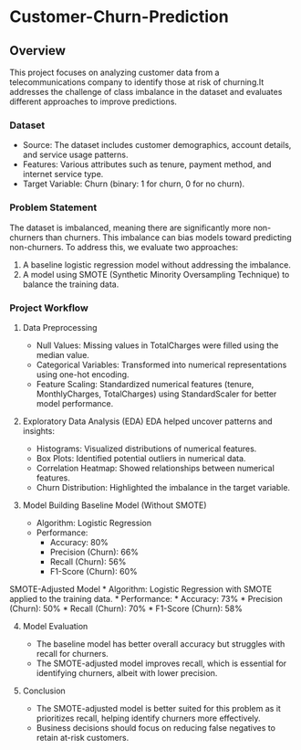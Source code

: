 # Customer-Churn-Prediction
## Overview
 This project focuses on analyzing customer data from a telecommunications company to identify those at risk of churning.It addresses the challenge of class imbalance in the dataset and evaluates different approaches to improve predictions.

### Dataset
* Source: The dataset includes customer demographics, account details, and service usage patterns.
* Features: Various attributes such as tenure, payment method, and internet service type.
* Target Variable: Churn (binary: 1 for churn, 0 for no churn).

### Problem Statement
The dataset is imbalanced, meaning there are significantly more non-churners than churners. This imbalance can bias models toward predicting non-churners. To address this, we evaluate two approaches:
1. A baseline logistic regression model without addressing the imbalance.
2. A model using SMOTE (Synthetic Minority Oversampling Technique) to balance the training data.

### Project Workflow
1. Data Preprocessing
    * Null Values: Missing values in TotalCharges were filled using the median value.
    * Categorical Variables: Transformed into numerical representations using one-hot encoding.
    * Feature Scaling: Standardized numerical features (tenure, MonthlyCharges, TotalCharges) using StandardScaler for better model performance.

2. Exploratory Data Analysis (EDA)
EDA helped uncover patterns and insights:
    * Histograms: Visualized distributions of numerical features.
    * Box Plots: Identified potential outliers in numerical data.
    * Correlation Heatmap: Showed relationships between numerical features.
    * Churn Distribution: Highlighted the imbalance in the target variable.

3. Model Building
 Baseline Model (Without SMOTE)
    * Algorithm: Logistic Regression
    * Performance:
      * Accuracy: 80%
      * Precision (Churn): 66%
      * Recall (Churn): 56%
      * F1-Score (Churn): 60%

SMOTE-Adjusted Model
     * Algorithm: Logistic Regression with SMOTE applied to the training data.
     * Performance:
       * Accuracy: 73%
       * Precision (Churn): 50%
       * Recall (Churn): 70%
       * F1-Score (Churn): 58%
                
4. Model Evaluation
   * The baseline model has better overall accuracy but struggles with recall for churners.
   * The SMOTE-adjusted model improves recall, which is essential for identifying churners, albeit with lower precision.
     
5. Conclusion
   * The SMOTE-adjusted model is better suited for this problem as it prioritizes recall, helping identify churners more effectively.
   * Business decisions should focus on reducing false negatives to retain at-risk customers.
